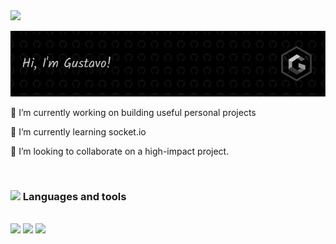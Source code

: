 <img src="https://user-images.githubusercontent.com/74038190/214644152-52f47eb3-5e31-4f47-8758-05c9468d5596.gif" width="30">

![Header](./images/github-header.png)

🔭 I’m currently working on building useful personal projects

🌱 I’m currently learning socket.io

👯 I’m looking to collaborate on a high-impact project.

<br>

### <img src="https://user-images.githubusercontent.com/74038190/212744289-c46f1717-bfc9-4724-8ef3-4b08e3583110.gif" width="20"> Languages and tools

<br>

<img src="https://skillicons.dev/icons?i=html,css,js,ts,react,redux,sass,tailwind,materialui,nextjs,figma,git,jest,netlify,vercel,regex,vite,webpack,vscode&perline=10" width="500"/>

<img src="https://www.svgrepo.com/show/353709/eslint.svg" width="30">
<img src="https://www.svgrepo.com/show/354202/postman-icon.svg" width="30">

<br>
